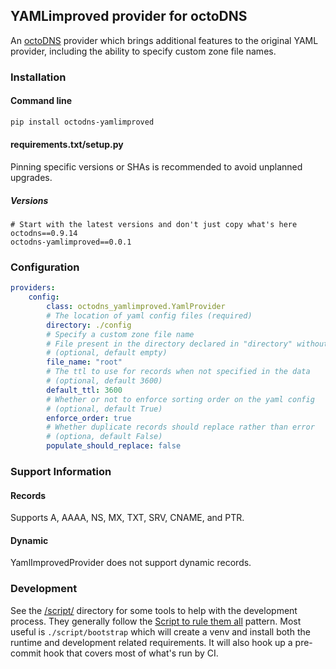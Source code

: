 ## YAMLimproved provider for octoDNS

An [octoDNS](https://github.com/octodns/octodns/) provider which brings additional features to the original YAML provider, including the ability to specify custom zone file names.

### Installation

#### Command line

```bash
pip install octodns-yamlimproved
```

#### requirements.txt/setup.py

Pinning specific versions or SHAs is recommended to avoid unplanned upgrades.

##### Versions

```
# Start with the latest versions and don't just copy what's here
octodns==0.9.14
octodns-yamlimproved==0.0.1
```

### Configuration

```yaml
providers:
    config:
        class: octodns_yamlimproved.YamlProvider
        # The location of yaml config files (required)
        directory: ./config
        # Specify a custom zone file name
        # File present in the directory declared in "directory" without specifying the extension.
        # (optional, default empty)
        file_name: "root"
        # The ttl to use for records when not specified in the data
        # (optional, default 3600)
        default_ttl: 3600
        # Whether or not to enforce sorting order on the yaml config
        # (optional, default True)
        enforce_order: true
        # Whether duplicate records should replace rather than error
        # (optiona, default False)
        populate_should_replace: false
```

### Support Information

#### Records

Supports A, AAAA, NS, MX, TXT, SRV, CNAME, and PTR.

#### Dynamic

YamlImprovedProvider does not support dynamic records.

### Development

See the [/script/](/script/) directory for some tools to help with the development process. They generally follow the [Script to rule them all](https://github.com/github/scripts-to-rule-them-all) pattern. Most useful is `./script/bootstrap` which will create a venv and install both the runtime and development related requirements. It will also hook up a pre-commit hook that covers most of what's run by CI.
